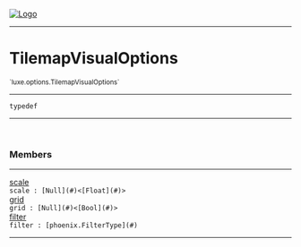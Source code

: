
[![Logo](../../../images/logo.png)](../../../api/index.html)

---



<h1>TilemapVisualOptions</h1>
<small>`luxe.options.TilemapVisualOptions`</small>



---

`typedef`

---

&nbsp;
&nbsp;



<h3>Members</h3> <hr/><span class="member apipage">
                <a name="scale"><a class="lift" href="#scale">scale</a></a><div class="clear"></div><code class="signature apipage">scale : [Null](#)&lt;[Float](#)&gt;</code><br/></span>
            <span class="small_desc_flat"></span><span class="member apipage">
                <a name="grid"><a class="lift" href="#grid">grid</a></a><div class="clear"></div><code class="signature apipage">grid : [Null](#)&lt;[Bool](#)&gt;</code><br/></span>
            <span class="small_desc_flat"></span><span class="member apipage">
                <a name="filter"><a class="lift" href="#filter">filter</a></a><div class="clear"></div><code class="signature apipage">filter : [phoenix.FilterType](#)</code><br/></span>
            <span class="small_desc_flat"></span>







---

&nbsp;
&nbsp;
&nbsp;
&nbsp;